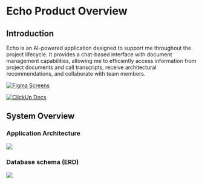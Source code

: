 # Echo Product Overview

## Introduction

Echo is an AI-powered application designed to support me throughout the project lifecycle. It provides a chat-based interface with document management capabilities, allowing me to efficiently access information from project documents and call transcripts, receive architectural recommendations, and collaborate with team members.

  

[![Figma Screens](https://img.shields.io/badge/Figma-Screens-blue?logo=figma&style=flat-square)](https://www.figma.com/proto/L48wWQLO7uSRPZKPGaIY9q/Echo?node-id=2-2&p=f&t=eoEIJjxAYde3BYDP-1&scaling=scale-down&content-scaling=fixed&page-id=0%3A1&starting-point-node-id=2%3A2&show-proto-sidebar=1)

[![ClickUp Docs](https://img.shields.io/badge/ClickUp-Docs-purple?logo=clickup&style=flat-square)](https://doc.clickup.com/9016848416/d/8cq4c10-436/echo-product-overview)
  

## System Overview

### Application Architecture

![](https://t9016848416.p.clickup-attachments.com/t9016848416/1eeece4d-ba37-4f7b-a14d-c7d990202ddd/image.png)

### Database schema (ERD)

[![](https://mermaid.ink/img/pako:eNqtV9tu2zAM_RVDz2mRm9M2z1uBodiwYejLEMBQLSZxa0ueJHft0vz7KN8tS-1S1AgCW4ekeUiKlA8kFgzImoD8lNCdpNmGB3gVCqQKDtWDuRKuy8UoYcH3m279kcp4T2WJcZpBcPvty4_bz2MByGiSetGcKvVHSBbtqdp3sE4yUJpmeRBLoBpYRHWFHje8usmluIdYj5yt121_-zyuHTwaNcOl5wc86YCBimWS60TwkzxkIi4y4GMXG8DlY899l5ut6tDPBt4mKUQ51XsPpJ9zcHEo8lRQFjEk0sH3SvC7IANNcZ1a5GKapiNiZvEdpEo1NyEtKa-i76ElIcbySfjOwnv5MdZPYEZjk-ko0ZCNCPYwF8-G__WNP-F9rCyv2qa5t16mVLLjWFlaDLVaaqwAi1kTFsR1oU4qV8jugJlIjli3iIuzj5svHo9YCEJ2Nn1eRL8LKMB2pVz8EDdODpS9Y9gIbWzeizt7p5lEg5RCRmhA0R1YtLcJx91ZcEPc1KQCR9uo1t_TNWpN9x5rUPcGM2i0FTJzx8EVpVe3V5-pLPiIJa4589uRdzHMcJr5eoixaLX11n38lzoyzy4UOLMwX9lUlPeYdJlTnKagcY46IiKTWDka4B7ih1wgT7uL_W_dYAbKEIzCWQXGEdA6zqcGs8K8vfbUaogFf8RIUdMCx-OkB55Q9W-N-oHZjyoMF8s2g2maRfjWrsW3_OusjtNWrTuHjBUVm7pC58bkSz8aq8NZ09Fq797mVbfxxqKvnVfnyZeXszNx6I5s62BDqlJRG2Id52rZ7vBUCmPwaMK90tVpxCVZIbXYYLQb6R1wkH03utf6VCRsQQKPO50Bx5F8M8UDLbwv6Y1eo4JnYaf7fjG_xXqMGvnyjr1u2StuR9w5sFwJcAo6jJSzwBjAcDIsZJd-KWPpdp3PKKObrIj9ZTXsN1YUB4kcS5YtocvMAK-V2u3sisTA_EDSbFkUIxOSAQ7ahOGHWdkQNkTvAdsMMVKMygdj64hytNDi5zOPyVrLAiZEimK3J-stTRU-VYeT-sOuXc0p_yVE1qjgI1kfyBNZz8PzxXy-WEyns9XFcrpahRPyTNZns8vwfHm1upqt5iH-lqvL44T8LU3MzhfLeRiuLmbhdDYLr1YXEwIswZbwtfquLD8vj_8AUIacQQ?type=png)](https://mermaid.live/edit#pako:eNqtV9tu2zAM_RVDz2mRm9M2z1uBodiwYejLEMBQLSZxa0ueJHft0vz7KN8tS-1S1AgCW4ekeUiKlA8kFgzImoD8lNCdpNmGB3gVCqQKDtWDuRKuy8UoYcH3m279kcp4T2WJcZpBcPvty4_bz2MByGiSetGcKvVHSBbtqdp3sE4yUJpmeRBLoBpYRHWFHje8usmluIdYj5yt121_-zyuHTwaNcOl5wc86YCBimWS60TwkzxkIi4y4GMXG8DlY899l5ut6tDPBt4mKUQ51XsPpJ9zcHEo8lRQFjEk0sH3SvC7IANNcZ1a5GKapiNiZvEdpEo1NyEtKa-i76ElIcbySfjOwnv5MdZPYEZjk-ko0ZCNCPYwF8-G__WNP-F9rCyv2qa5t16mVLLjWFlaDLVaaqwAi1kTFsR1oU4qV8jugJlIjli3iIuzj5svHo9YCEJ2Nn1eRL8LKMB2pVz8EDdODpS9Y9gIbWzeizt7p5lEg5RCRmhA0R1YtLcJx91ZcEPc1KQCR9uo1t_TNWpN9x5rUPcGM2i0FTJzx8EVpVe3V5-pLPiIJa4589uRdzHMcJr5eoixaLX11n38lzoyzy4UOLMwX9lUlPeYdJlTnKagcY46IiKTWDka4B7ih1wgT7uL_W_dYAbKEIzCWQXGEdA6zqcGs8K8vfbUaogFf8RIUdMCx-OkB55Q9W-N-oHZjyoMF8s2g2maRfjWrsW3_OusjtNWrTuHjBUVm7pC58bkSz8aq8NZ09Fq797mVbfxxqKvnVfnyZeXszNx6I5s62BDqlJRG2Id52rZ7vBUCmPwaMK90tVpxCVZIbXYYLQb6R1wkH03utf6VCRsQQKPO50Bx5F8M8UDLbwv6Y1eo4JnYaf7fjG_xXqMGvnyjr1u2StuR9w5sFwJcAo6jJSzwBjAcDIsZJd-KWPpdp3PKKObrIj9ZTXsN1YUB4kcS5YtocvMAK-V2u3sisTA_EDSbFkUIxOSAQ7ahOGHWdkQNkTvAdsMMVKMygdj64hytNDi5zOPyVrLAiZEimK3J-stTRU-VYeT-sOuXc0p_yVE1qjgI1kfyBNZz8PzxXy-WEyns9XFcrpahRPyTNZns8vwfHm1upqt5iH-lqvL44T8LU3MzhfLeRiuLmbhdDYLr1YXEwIswZbwtfquLD8vj_8AUIacQQ)

